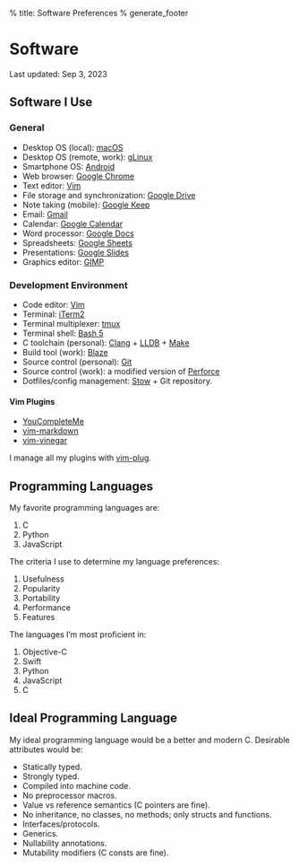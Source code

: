 % title: Software Preferences
% generate_footer

# Software

<span id="last-updated">Last updated: Sep 3, 2023</span>

## Software I Use

### General

* Desktop OS (local): [macOS](https://en.wikipedia.org/wiki/MacOS)
* Desktop OS (remote, work): [gLinux](https://en.wikipedia.org/wiki/GLinux)
* Smartphone OS: [Android](https://www.android.com/)
* Web browser: [Google Chrome](https://www.google.com/chrome/)
* Text editor: [Vim](https://www.vim.org/)
* File storage and synchronization: [Google Drive](https://www.google.com/drive/)
* Note taking (mobile): [Google Keep](https://keep.google.com/)
* Email: [Gmail](https://www.google.com/gmail/)
* Calendar: [Google Calendar](https://www.google.com/calendar)
* Word processor: [Google Docs](https://docs.google.com/)
* Spreadsheets: [Google Sheets](http://sheets.google.com/)
* Presentations: [Google Slides](https://slides.google.com/)
* Graphics editor: [GIMP](https://www.gimp.org/)

### Development Environment

* Code editor: [Vim](https://www.vim.org/)
* Terminal: [iTerm2](https://iterm2.com/)
* Terminal multiplexer: [tmux](https://github.com/tmux/tmux/wiki)
* Terminal shell: [Bash 5](https://www.gnu.org/software/bash/)
* C toolchain (personal): [Clang](https://clang.llvm.org/) + [LLDB](https://lldb.llvm.org/) + [Make](https://www.gnu.org/software/make/)
* Build tool (work): [Blaze](https://en.wikipedia.org/wiki/Bazel_(software))
* Source control (personal): [Git](https://git-scm.com/)
* Source control (work): a modified version of [Perforce](https://www.perforce.com/)
* Dotfiles/config management: [Stow](https://www.gnu.org/software/stow/) + Git repository.

#### Vim Plugins

* [YouCompleteMe](https://github.com/ycm-core/YouCompleteMe)
* [vim-markdown](https://github.com/preservim/vim-markdown)
* [vim-vinegar](https://github.com/tpope/vim-vinegar)

 I manage all my plugins with [vim-plug](https://github.com/junegunn/vim-plug).

## Programming Languages

My favorite programming languages are:

1. C
1. Python
1. JavaScript

The criteria I use to determine my language preferences:

1. Usefulness
1. Popularity
1. Portability
1. Performance
1. Features

The languages I’m most proficient in:

1. Objective-C
1. Swift
1. Python
1. JavaScript
1. C

## Ideal Programming Language

My ideal programming language would be a better and modern C. Desirable attributes would be:

* Statically typed.
* Strongly typed.
* Compiled into machine code.
* No preprocessor macros.
* Value vs reference semantics (C pointers are fine).
* No inheritance, no classes, no methods; only structs and functions.
* Interfaces/protocols.
* Generics.
* Nullability annotations.
* Mutability modifiers (C consts are fine).
